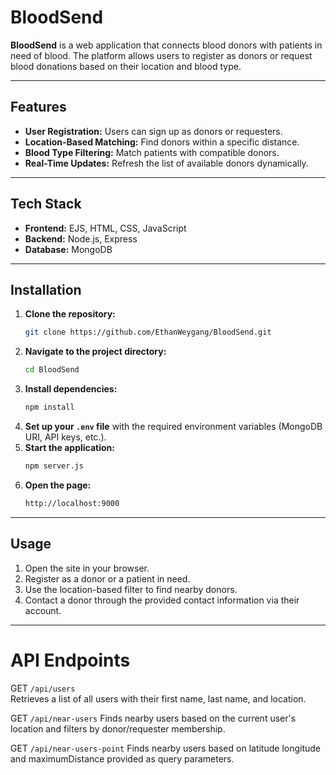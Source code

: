 # BloodSend

**BloodSend** is a web application that connects blood donors with patients in need of blood. The platform allows users to register as donors or request blood donations based on their location and blood type.

---

## Features
- **User Registration:** Users can sign up as donors or requesters.
- **Location-Based Matching:** Find donors within a specific distance.
- **Blood Type Filtering:** Match patients with compatible donors.
- **Real-Time Updates:** Refresh the list of available donors dynamically.

---

## Tech Stack
- **Frontend:** EJS, HTML, CSS, JavaScript
- **Backend:** Node.js, Express
- **Database:** MongoDB

---

## Installation
1. **Clone the repository:**
   ```sh
   git clone https://github.com/EthanWeygang/BloodSend.git
   ```
2. **Navigate to the project directory:**
   ```sh
   cd BloodSend
   ```
3. **Install dependencies:**
   ```sh
   npm install
   ```
4. **Set up your `.env` file** with the required environment variables (MongoDB URI, API keys, etc.).
5. **Start the application:**
   ```sh
   npm server.js
   ```
5. **Open the page:**
   ```sh
   http://localhost:9000
   ```

---

## Usage
1. Open the site in your browser.
2. Register as a donor or a patient in need.
3. Use the location-based filter to find nearby donors.
4. Contact a donor through the provided contact information via their account.

---

# API Endpoints

GET	`/api/users`	
Retrieves a list of all users with their first name, last name, and location.

GET	`/api/near-users`
Finds nearby users based on the current user's location and filters by donor/requester membership.

GET	`/api/near-users-point`	
Finds nearby users based on latitude longitude and maximumDistance provided as query parameters.


